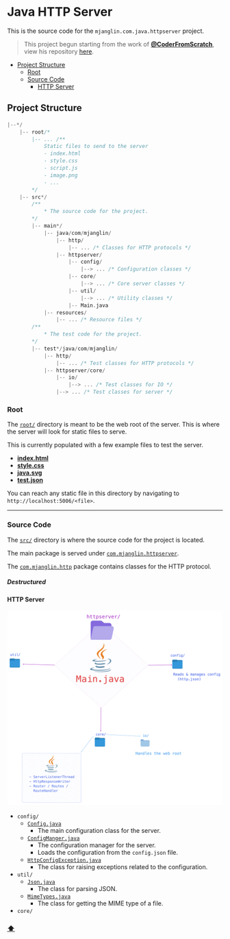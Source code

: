 # Java HTTP Server

This is the source code for the `mjanglin.com.java.httpserver` project.

> This project begun starting from the work of [**@CoderFromScratch**](https://github.com/CoderFromScratch), view his repository [here](https://github.com/CoderFromScratch/simple-java-http-server).

- [Project Structure](#project-structure)
    - [Root](#root)
    - [Source Code](#source-code)
        - [HTTP Server](#http-server)


## Project Structure

```cpp
|--*/
    |-- root/*
        |-- ... /** 
            Static files to send to the server 
            - index.html
            - style.css
            - script.js
            - image.png
            - ...
        */
    |-- src*/
        /**
            * The source code for the project.
        */
        |-- main*/
            |-- java/com/mjanglin/
                |-- http/ 
                    |-- ... /* Classes for HTTP protocols */
                |-- httpserver/
                    |-- config/
                        |--> ... /* Configuration classes */
                    |-- core/
                        |--> ... /* Core server classes */
                    |-- util/
                        |--> ... /* Utility classes */
                    |-- Main.java
            |-- resources/
                |-- ... /* Resource files */
        /**
            * The test code for the project.
        */ 
        |-- test*/java/com/mjanglin/
            |-- http/
                |-- ... /* Test classes for HTTP protocols */
            |-- httpserver/core/
                |-- io/
                    |--> ... /* Test classes for IO */
                |--> ... /* Test classes for server */
```

### Root

The [`root/`](/root/) directory is meant to be the web root of the server. This is where the server will look for static files to serve.

This is currently populated with a few example files to test the server.
- [**index.html**](root/index.html)
- [**style.css**](root/style.css)
- [**java.svg**](root/java.svg)
- [**test.json**](root/test.json)

You can reach any static file in this directory by navigating to `http://localhost:5006/<file>`.

---

### Source Code

The [`src/`](/src/) directory is where the source code for the project is located.

The main package is served under [`com.mjanglin.httpserver`](/src/main/java/com/mjanglin/httpserver/Main.java).

The [`com.mjanglin.http`](/src/main/java/com/mjanglin/http/) package contains classes for the HTTP protocol.

##### Destructured

#### HTTP Server

![Main Package](/src/README/img/httpserver.png)

- `config/`
    - [`Config.java`](/src/main/java/com/mjanglin/httpserver/config/Config.java)
        - The main configuration class for the server.
    - [`ConfigManger.java`](/src/main/java/com/mjanglin/httpserver/config/ConfigManager.java)
        - The configuration manager for the server.
        - Loads the configuration from the `config.json` file.
    - [`HttpConfigException.java`](/src/main/java/com/mjanglin/httpserver/config/HttpConfigException.java)
        - The class for raising exceptions related to the configuration.
- `util/`
    - [`Json.java`](/src/main/java/com/mjanglin/httpserver/util/Json.java)
        - The class for parsing JSON.
    - [`MimeTypes.java`](/src/main/java/com/mjanglin/httpserver/util/MimeTypes.java)
        - The class for getting the MIME type of a file.
- `core/`
    


### [<hbd>⬆</kbd>](#java-http-server)